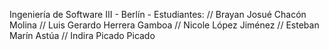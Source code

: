 Ingeniería de Software III - Berlín - Estudiantes: // Brayan Josué Chacón Molina // Luis Gerardo Herrera Gamboa // Nicole López Jiménez // Esteban Marín Astúa // Indira Picado Picado 
